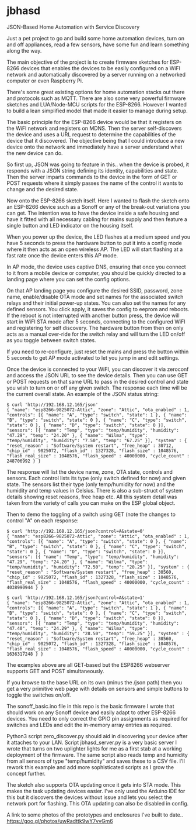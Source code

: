 # jbhasd
JSON-Based Home Automation with Service Discovery

Just a pet project to go and build some home automation devices, turn on and off appliances, read a few sensors, have some fun and learn something along the way. 

The main objective of the project is to create firmware sketches for ESP-8266 devices that enables the devices to be easily configured on a WiFI network and automatically discovered by a server running on a networked computer or even Raspberry Pi.

There's some great existing options for home automation stacks out there and protocols such as MQTT. There are also some very powerful firmware sketches and LUA/Node-MCU scripts for the ESP-8266. However I wanted to build a lean simplified model that made it easier to manage during setup.

The basic principle for the ESP-8266 device would be that it registers on the WiFI network and registers on MDNS. Then the server self-discovers the device and uses a URL request to determine the capabilities of the device that it discovered. The objective being that I could introduce a new device onto the network and immediately have a server understand what the new device can do. 

So first up, JSON was going to feature in this.. when the device is probed, it responds with a JSON string defining its identity, capabilities and state. Then the server imparts commands to the device in the form of GET or POST requests where it simply passes the name of the control it wants to change and the desired state.

Now onto the ESP-8266 sketch itself. Here I wanted to flash the sketch onto an ESP-8266 device such as a Sonoff or any of the break-out variations you can get. The intention was to have the device inside a safe housing and have it fitted with all necessary cabling for mains supply and then feature a single button and LED indicator on the housing itself.

When you power up the device, the LED flashes at a medium speed and you have 5 seconds to press the hardware button to put it into a config mode where it then acts as an open wireless AP. The LED will start flashing at a fast rate once the device enters this AP mode.

In AP mode, the device uses captive DNS, ensuring that once you connect to it from a mobile device or computer, you should be quickly directed to a landing page where you can set the config options. 

On that AP landing page you configure the desired SSID, password, zone name, enable/disable OTA mode and set names for the associated switch relays and their initial power-up states. You can also set the names for any defined sensors. You click apply, it saves the config to eeprom and reboots. If the reboot is not interrupted with another button press, the device will start in WiFI STA mode after 5 seconds, connecting to the configured WiFI and registering for self discovery. The hardware button from then on only acts as a manual over-ride for the switch relay and will turn the LED on/off as you toggle between switch states.

If you need to re-configure, just reset the mains and press the button within 5 seconds to get AP mode activated to let you jump in and edit settings. 

Once the device is connected to your WiFI, you can discover it via zeroconf and access the JSON URL to see the device details. Then you can use GET or POST requests on that same URL to pass in the desired control and state you wish to turn on or off any given switch. The response each time will be the current overall state. An example of the JSON status string:

```
$ curl 'http://192.168.12.165/json'
{ "name": "esp8266-9825072-Attic", "zone": "Attic", "ota_enabled" : 1, "controls": [{ "name": "A", "type": "switch", "state": 1 }, { "name": "B", "type": "switch", "state": 0 }, { "name": "C", "type": "switch", "state": 0 }, { "name": "D", "type": "switch", "state": 0 }], "sensors": [{ "name": "Temp", "type": "temp/humidity", "humidity": "47.29", "temp": "24.20" }, { "name": "Wilma", "type": "temp/humidity", "humidity": "7.50", "temp": "67.25" }], "system" : { "reset_reason" : "Software/System restart", "free_heap" : 30712, "chip_id" : 9825072, "flash_id" : 1327328, "flash_size" : 1048576, "flash_real_size" : 1048576, "flash_speed" : 40000000, "cycle_count" : 248706992 } }
```
The response will list the device name, zone, OTA state, controls and sensors. Each control lists its type (only switch defined for now) and given state. The sensors list their type (only temp/humidity for now) and the humidity and temp values in Celsius. There is also a sub-struct of system details showing reset reasons, free heap etc. All this system detail was taken from the variety of calls you can make on the ESP global object. 

Then to demo the toggling of a switch using GET (note the changes to control "A" on each response:
```
$ curl 'http://192.168.12.165/json?control=A&state=0'
{ "name": "esp8266-9825072-Attic", "zone": "Attic", "ota_enabled" : 1, "controls": [{ "name": "A", "type": "switch", "state": 0 }, { "name": "B", "type": "switch", "state": 0 }, { "name": "C", "type": "switch", "state": 0 }, { "name": "D", "type": "switch", "state": 0 }], "sensors": [{ "name": "Temp", "type": "temp/humidity", "humidity": "47.29", "temp": "24.20" }, { "name": "Wilma", "type": "temp/humidity", "humidity": "72.50", "temp": "20.25" }], "system" : { "reset_reason" : "Software/System restart", "free_heap" : 30560, "chip_id" : 9825072, "flash_id" : 1327328, "flash_size" : 1048576, "flash_real_size" : 1048576, "flash_speed" : 40000000, "cycle_count" : 4038990944 } }

$ curl 'http://192.168.12.165/json?control=A&state=1'
{ "name": "esp8266-9825072-Attic", "zone": "Attic", "ota_enabled" : 1, "controls": [{ "name": "A", "type": "switch", "state": 1 }, { "name": "B", "type": "switch", "state": 0 }, { "name": "C", "type": "switch", "state": 0 }, { "name": "D", "type": "switch", "state": 0 }], "sensors": [{ "name": "Temp", "type": "temp/humidity", "humidity": "47.40", "temp": "24.29" }, { "name": "Wilma", "type": "temp/humidity", "humidity": "28.50", "temp": "59.25" }], "system" : { "reset_reason" : "Software/System restart", "free_heap" : 30560, "chip_id" : 9825072, "flash_id" : 1327328, "flash_size" : 1048576, "flash_real_size" : 1048576, "flash_speed" : 40000000, "cycle_count" : 1636317248 } }
```
The examples above are all GET-based but the ESP8266 webserver supports GET and POST simultaneously.

If you browse to the base URL on its own (minus the /json path) then you get a very primitive web page with details on sensors and simple buttons to toggle the switches on/off.

The sonoff_basic.ino file in this repo is the basic firmware I wrote that should work on any Sonoff device and easily adapt to other ESP-8266 devices. You need to only correct the GPIO pin assignments as required for switches and LEDs and edit the in-memory array entries as required.

Python3 script zero_discover.py should aid in discovering your device after it attaches to your LAN. Script jbhasd_server.py is a very basic server I wrote that turns on two uplighter lights for me as a first stab at a working deployment of the firmware. The same script also reads temp and humidity from all sensors of type "temp/humidity" and saves these to a CSV file. I'll rework this example and add more sophisticated scripts as I grow the concept further.

The sketch also supports OTA updating once it gets into STA mode. This makes the task updating devices easier. I've only used the Arduino IDE for this but it discovers the devices without issue and lets you select the network port for flashing. This OTA updating can also be disabled in config.

A link to some photos of the prototypes and enclosures I've built to date..
https://goo.gl/photos/uwRadttk9wY7vvGm6
